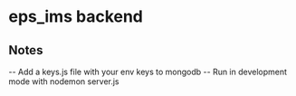 # eps_ims backend
## Notes
-- Add a keys.js file with your env keys to mongodb
-- Run in development mode with nodemon server.js
